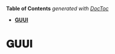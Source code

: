 <!-- START doctoc generated TOC please keep comment here to allow auto update -->
<!-- DON'T EDIT THIS SECTION, INSTEAD RE-RUN doctoc TO UPDATE -->
**Table of Contents**  *generated with [DocToc](https://github.com/thlorenz/doctoc)*

- [𝐆𝐔𝐔𝐈](#%F0%9D%90%86%F0%9D%90%94%F0%9D%90%94%F0%9D%90%88)

<!-- END doctoc generated TOC please keep comment here to allow auto update -->

# 𝐆𝐔𝐔𝐈
